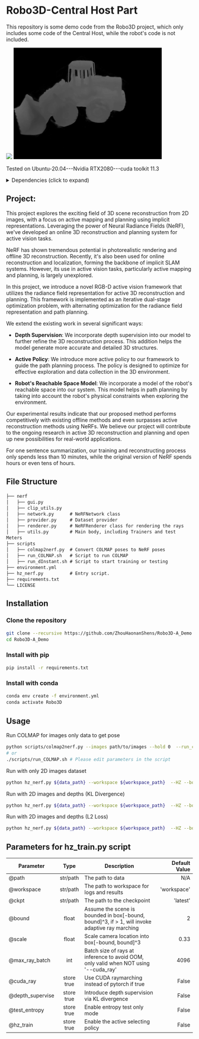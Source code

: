 # Robo3D-Central Host Part
This repository is some demo code from the Robo3D project, which only includes some code of the Central Host, while the robot's code is not included.

<p float="left">
  <img src="assets/rgb_result.gif" width="400" />
  <img src="assets/depths_result.gif" width="400" /> 
</p>

Tested on Ubuntu-20.04---Nvidia RTX2080---cuda toolkit 11.3

<details>
  <summary> Dependencies (click to expand) </summary>
  
  ## Dependencies
  - PyTorch 1.4
  - matplotlib
  - numpy
  - imageio
  - imageio-ffmpeg
  - configargparse
  
</details>

## Project:

This project explores the exciting field of 3D scene reconstruction from 2D images, with a focus on active mapping and planning using implicit representations. Leveraging the power of Neural Radiance Fields (NeRF), we've developed an online 3D reconstruction and planning system for active vision tasks.

NeRF has shown tremendous potential in photorealistic rendering and offline 3D reconstruction. Recently, it's also been used for online reconstruction and localization, forming the backbone of implicit SLAM systems. However, its use in active vision tasks, particularly active mapping and planning, is largely unexplored.

In this project, we introduce a novel RGB-D active vision framework that utilizes the radiance field representation for active 3D reconstruction and planning. This framework is implemented as an iterative dual-stage optimization problem, with alternating optimization for the radiance field representation and path planning.

We extend the existing work in several significant ways:

- **Depth Supervision**: We incorporate depth supervision into our model to further refine the 3D reconstruction process. This addition helps the model generate more accurate and detailed 3D structures.

- **Active Policy**: We introduce more active policy to our framework to guide the path planning process. The policy is designed to optimize for effective exploration and data collection in the 3D environment.

- **Robot's Reachable Space Model**: We incorporate a model of the robot's reachable space into our system. This model helps in path planning by taking into account the robot's physical constraints when exploring the environment.

Our experimental results indicate that our proposed method performs competitively with existing offline methods and even surpasses active reconstruction methods using NeRFs. We believe our project will contribute to the ongoing research in active 3D reconstruction and planning and open up new possibilities for real-world applications.

For one sentence summarization, our training and reconstructing process only spends less than 10 minutes, while the original version of NeRF spends hours or even tens of hours. 

## File Structure
```
├── nerf
│   ├── gui.py
│   ├── clip_utils.py
│   ├── network.py      # NeRFNetwork class
│   ├── provider.py     # Dataset provider
│   ├── renderer.py     # NeRFRenderer class for rendering the rays
│   ├── utils.py        # Main body, including Trainers and test Meters
├── scripts
│   ├── colmap2nerf.py  # Convert COLMAP poses to NeRF poses
│   ├── run_COLMAP.sh   # Script to run COLMAP
│   ├── run_dInstant.sh # Script to start training or testing
├── environment.yml
├── hz_nerf.py          # Entry script. 
├── requirements.txt
└── LICENSE
```

## Installation
### Clone the repository
```bash
git clone --recursive https://github.com/ZhouHaonanShens/Robo3D-A_Demo.git
cd Robo3D-A_Demo
```

### Install with pip
```bash
pip install -r requirements.txt
```

### Install with conda
```bash
conda env create -f environment.yml
conda activate Robo3D
```

## Usage
Run COLMAP for images only data to get pose
```bash
python scripts/colmap2nerf.py --images path/to/images --hold 0  --run_colmap
# or
./scripts/run_COLMAP.sh # Please edit parameters in the script
```

Run with only 2D images dataset
```bash
python hz_nerf.py ${data_path} --workspace ${workspace_path}  --HZ --bound 1.0 --scale 0.25
```

Run with 2D images and depths (KL Divergence)
```bash
python hz_nerf.py ${data_path} --workspace ${workspace_path}  --HZ --bound 1.0 --scale 0.25 --depth_supervise
```

Run with 2D images and depths (L2 Loss)
```bash
python hz_nerf.py ${data_path} --workspace ${workspace_path}  --HZ --bound 1.0 --scale 0.25 --depth_supervise_E2
```

## Parameters for hz_train.py script
| Parameter        |    Type     | Description  | Default Value |
| ------------- |:-----------:| -----| -----:|
| @path      |  str/path   | The path to data | N/A |
| @workspace      | str/path  |   The path to workspace for logs and results | 'workspace' |
| @ckpt | str/path  |    The path to the checkpoint | 'latest' |
| @bound |    float    |    Assume the scene is bounded in box[-bound, bound]^3, if > 1, will invoke adaptive ray marching | 2 |
| @scale |    float    |    Scale camera location into box[-bound, bound]^3 | 0.33 |
| @max_ray_batch |     int     |    Batch size of rays at inference to avoid OOM, only valid when NOT using '--cuda_ray' | 4096 |
| @cuda_ray | store true  |    Use CUDA raymarching instead of pytorch if true | False |
| @depth_supervise | store true  |    Introduce depth supervision via KL divergence | False |
| @test_entropy | store true  |    Enable entropy test only mode | False |
| @hz_train | store true  |    Enable the active selecting policy | False |

